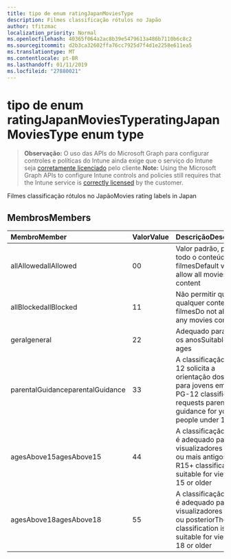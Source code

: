 ```yaml
---
title: tipo de enum ratingJapanMoviesType
description: Filmes classificação rótulos no Japão
author: tfitzmac
localization_priority: Normal
ms.openlocfilehash: 40365f064a2ac8b39e5479613a486b7110b6c8c2
ms.sourcegitcommit: d2b3ca32602ffa76cc7925d7f4d1e2258e611ea5
ms.translationtype: MT
ms.contentlocale: pt-BR
ms.lasthandoff: 01/11/2019
ms.locfileid: "27880021"
---
```

# <a name="ratingjapanmoviestype-enum-type"></a><span data-ttu-id="78fa5-103">tipo de enum ratingJapanMoviesType</span><span class="sxs-lookup"><span data-stu-id="78fa5-103">ratingJapanMoviesType enum type</span></span>

> <span data-ttu-id="78fa5-104">**Observação:** O uso das APIs do Microsoft Graph para configurar controles e políticas do Intune ainda exige que o serviço do Intune seja [corretamente licenciado](https://go.microsoft.com/fwlink/?linkid=839381) pelo cliente.</span><span class="sxs-lookup"><span data-stu-id="78fa5-104">**Note:** Using the Microsoft Graph APIs to configure Intune controls and policies still requires that the Intune service is [correctly licensed](https://go.microsoft.com/fwlink/?linkid=839381) by the customer.</span></span>

<span data-ttu-id="78fa5-105">Filmes classificação rótulos no Japão</span><span class="sxs-lookup"><span data-stu-id="78fa5-105">Movies rating labels in Japan</span></span>
## <a name="members"></a><span data-ttu-id="78fa5-106">Membros</span><span class="sxs-lookup"><span data-stu-id="78fa5-106">Members</span></span>
|<span data-ttu-id="78fa5-107">Membro</span><span class="sxs-lookup"><span data-stu-id="78fa5-107">Member</span></span>|<span data-ttu-id="78fa5-108">Valor</span><span class="sxs-lookup"><span data-stu-id="78fa5-108">Value</span></span>|<span data-ttu-id="78fa5-109">Descrição</span><span class="sxs-lookup"><span data-stu-id="78fa5-109">Description</span></span>|
|:---|:---|:---|
|<span data-ttu-id="78fa5-110">allAllowed</span><span class="sxs-lookup"><span data-stu-id="78fa5-110">allAllowed</span></span>|<span data-ttu-id="78fa5-111">0</span><span class="sxs-lookup"><span data-stu-id="78fa5-111">0</span></span>|<span data-ttu-id="78fa5-112">Valor padrão, permitir todo o conteúdo de filmes</span><span class="sxs-lookup"><span data-stu-id="78fa5-112">Default value, allow all movies content</span></span>|
|<span data-ttu-id="78fa5-113">allBlocked</span><span class="sxs-lookup"><span data-stu-id="78fa5-113">allBlocked</span></span>|<span data-ttu-id="78fa5-114">1</span><span class="sxs-lookup"><span data-stu-id="78fa5-114">1</span></span>|<span data-ttu-id="78fa5-115">Não permitir que qualquer conteúdo filmes</span><span class="sxs-lookup"><span data-stu-id="78fa5-115">Do not allow any movies content</span></span>|
|<span data-ttu-id="78fa5-116">geral</span><span class="sxs-lookup"><span data-stu-id="78fa5-116">general</span></span>|<span data-ttu-id="78fa5-117">2</span><span class="sxs-lookup"><span data-stu-id="78fa5-117">2</span></span>|<span data-ttu-id="78fa5-118">Adequado para todos os anos</span><span class="sxs-lookup"><span data-stu-id="78fa5-118">Suitable for all ages</span></span>|
|<span data-ttu-id="78fa5-119">parentalGuidance</span><span class="sxs-lookup"><span data-stu-id="78fa5-119">parentalGuidance</span></span>|<span data-ttu-id="78fa5-120">3</span><span class="sxs-lookup"><span data-stu-id="78fa5-120">3</span></span>|<span data-ttu-id="78fa5-121">A classificação PG-12 solicita a orientação dos pais para jovens em 12</span><span class="sxs-lookup"><span data-stu-id="78fa5-121">The PG-12 classification requests parental guidance for young people under 12</span></span>|
|<span data-ttu-id="78fa5-122">agesAbove15</span><span class="sxs-lookup"><span data-stu-id="78fa5-122">agesAbove15</span></span>|<span data-ttu-id="78fa5-123">4</span><span class="sxs-lookup"><span data-stu-id="78fa5-123">4</span></span>|<span data-ttu-id="78fa5-124">A classificação R15 + é adequado para os visualizadores de 15 ou mais antigos</span><span class="sxs-lookup"><span data-stu-id="78fa5-124">The R15+ classification is suitable for viewers of 15 or older</span></span>|
|<span data-ttu-id="78fa5-125">agesAbove18</span><span class="sxs-lookup"><span data-stu-id="78fa5-125">agesAbove18</span></span>|<span data-ttu-id="78fa5-126">5</span><span class="sxs-lookup"><span data-stu-id="78fa5-126">5</span></span>|<span data-ttu-id="78fa5-127">A classificação R18 + é adequado para os visualizadores de 18 ou posterior</span><span class="sxs-lookup"><span data-stu-id="78fa5-127">The R18+ classification is suitable for viewers of 18 or older</span></span>|



